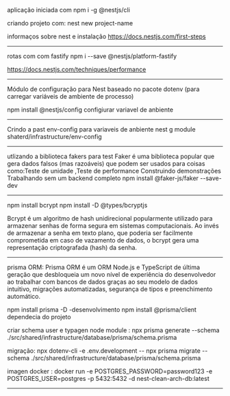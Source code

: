 aplicação iniciada com  npm i -g @nestjs/cli

criando projeto com:  nest new project-name

informaços sobre nest e instalação https://docs.nestjs.com/first-steps

---
rotas com com fastify npm i --save @nestjs/platform-fastify

https://docs.nestjs.com/techniques/performance

---

Módulo de configuração para Nest baseado no pacote dotenv (para carregar variáveis ​​de ambiente de processo)

npm install @nestjs/config configiurar variavel de anbiente

---
Crindo a past env-config para variaveis de anbiente
nest g module shaterd/infrastructure/env-config

---
utlizando a biblioteca fakers para test
Faker é uma biblioteca popular que gera dados falsos (mas razoáveis) que podem ser usados ​​para coisas como:Teste de unidade ,Teste de performance
Construindo demonstrações
Trabalhando sem um backend completo
npm install @faker-js/faker --save-dev

---
npm install bcrypt
npm install -D @types/bcryptjs

Bcrypt é um algoritmo de hash unidirecional popularmente utilizado para armazenar senhas de forma segura em sistemas computacionais. Ao invés de armazenar a senha em texto plano, que poderia ser facilmente comprometida em caso de vazamento de dados, o bcrypt gera uma representação criptografada (hash) da senha.

---

prisma ORM:
Prisma ORM é um ORM Node.js e TypeScript de última geração que desbloqueia um novo nível de experiência do desenvolvedor ao trabalhar com bancos de dados graças ao seu modelo de dados intuitivo, migrações automatizadas, segurança de tipos e preenchimento automático.

npm install prisma -D -desenvolvimento
npm install @prisma/client dependecia do projeto

criar schema user e typagen node module :  npx prisma generate --schema ./src/shared/infrastructure/database/prisma/schema.prisma

migração: npx dotenv-cli -e .env.development -- npx prisma migrate --schema 
./src/shared/infrastructure/database/prisma/schema.prisma

imagen docker : docker run -e POSTGRES_PASSWORD=password123 -e POSTGRES_USER=postgres -p 5432:5432 -d nest-clean-arch-db:latest

---


